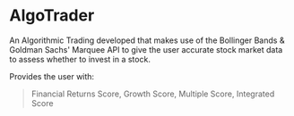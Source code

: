 # AlgoTrader

An Algorithmic Trading developed that makes use of the Bollinger Bands & Goldman Sachs' Marquee API to give the user accurate stock market data to assess whether to invest in a stock. 

Provides the user with:
> Financial Returns Score,
> Growth Score,
> Multiple Score,
> Integrated Score
